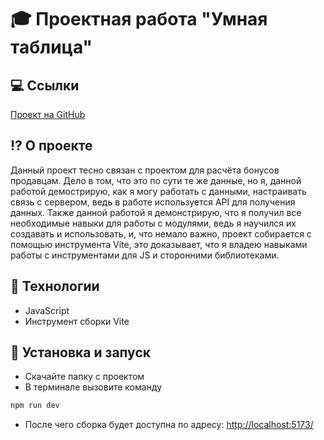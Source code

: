 # 🎓 Проектная работа "Умная таблица"

## 💻 Ссылки
[Проект на GitHub](https://github.com/nikita-pugachev/smart-table.git)

## ⁉️ О проекте
Данный проект тесно связан с проектом для расчёта бонусов продавцам. Дело в том, что это по сути те же данные, но я, данной работой демострирую, как я могу работать с данными, настраивать связь с сервером, ведь в работе используется API для получения данных. Также данной работой я демонстрирую, что я получил все необходимые навыки для работы с модулями, ведь я научился их создавать и использовать, и, что немало важно, проект собирается с помощью инструмента Vite, это доказывает, что я владею навыками работы с инструментами для JS и сторонними библиотеками.

## 🔧 Технологии
* JavaScript
* Инструмент сборки Vite

## 🚀 Установка и запуск
* Скачайте папку с проектом
* В терминале вызовите команду
```bash
npm run dev
```
* После чего сборка будет доступна по адресу: [http://localhost:5173/](http://localhost:5173/)